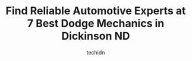 ---
layout: ampstory
image: https://images.unsplash.com/photo-1522120177514-2b16ebe5634d?ixlib=rb-4.0.3&ixid=MnwxMjA3fDB8MHxwaG90by1wYWdlfHx8fGVufDB8fHx8&auto=format&fit=crop&w=640&h=853&q=80
author: techidn
featured: false
description: Looking for reliable and skilled Dodge Mechanic in Dickinson ND, USA? Your search ends here with the 7 best Dodge Mechanic in town. With their expertise and commitment to delivering exceptio
title: Find Reliable Automotive Experts at 7 Best Dodge Mechanics in Dickinson ND
cover:
   title: Find Reliable Automotive Experts at 7 Best Dodge Mechanics in Dickinson ND
   subtitle: Rickpate
   background: https://images.unsplash.com/photo-1522120177514-2b16ebe5634d?ixlib=rb-4.0.3&ixid=MnwxMjA3fDB8MHxwaG90by1wYWdlfHx8fGVufDB8fHx8&auto=format&fit=crop&w=640&h=853&q=80

pages: 
 - layout: thirds
   top: <h1>#1 Chads Automotive Clinic</h1>
   bottom: "<p>Chads Auto replaced my fuel pump which had failed me while i was out of town.  They provided excellent service.  They worked me into the Monday sch so I could get back o</p>"
   background: https://www.knot35.com/toplist/wp-content/uploads/2023/06/best-dodge-mechanic-1-in-dickinson-nd-1685837342.jpeg
   backgroundblur: true
 - layout: thirds
   top: <h1>#2 Walmart Auto Care Centers</h1>
   bottom: "<p>2456 3rd Ave W, Dickinson, ND 58601, United States</p>"
   background: https://www.knot35.com/toplist/wp-content/uploads/2023/06/best-dodge-mechanic-2-in-dickinson-nd-1685837342.jpeg
   cta:
      link: https://www.knot35.com/toplist/find-reliable-automotive-experts-at-7-best-dodge-mechanics-in-dickinson-nd/
      text: Find Reliable Automotive Experts at 7 Best Dodge Mechanics in Dickinson ND
 - layout: thirds
   top: <h1>#3 Midas</h1>
   bottom: "<p>502 15th St W, Dickinson, ND 58601, United States</p>"
   background: https://www.knot35.com/toplist/wp-content/uploads/2023/06/best-dodge-mechanic-3-in-dickinson-nd-1685837342.jpeg
   cta:
      link: https://www.knot35.com/toplist/find-reliable-automotive-experts-at-7-best-dodge-mechanics-in-dickinson-nd/
      text: Find Reliable Automotive Experts at 7 Best Dodge Mechanics in Dickinson ND
 - layout: thirds
   top: <h1>#4 R & R Auto Farm & Electric Inc</h1>
   bottom: "<p>117 21st St E, Dickinson, ND 58601, United States</p>"
   background: https://images.unsplash.com/photo-1564951434112-64d74cc2a2d7?ixlib=rb-4.0.3&ixid=MnwxMjA3fDB8MHxwaG90by1wYWdlfHx8fGVufDB8fHx8&auto=format&fit=crop&w=640&h=853&q=80
   cta:
      link: https://www.knot35.com/toplist/find-reliable-automotive-experts-at-7-best-dodge-mechanics-in-dickinson-nd/
      text: Find Reliable Automotive Experts at 7 Best Dodge Mechanics in Dickinson ND
 - layout: thirds
   top: <h1>#5 Dickinson Tire & Auto</h1>
   bottom: "<p>251 W 21st St W, Dickinson, ND 58601, United States</p>"
   background: https://images.unsplash.com/photo-1615749413727-825b59a857b5?ixlib=rb-4.0.3&ixid=MnwxMjA3fDB8MHxwaG90by1wYWdlfHx8fGVufDB8fHx8&auto=format&fit=crop&w=640&h=853&q=80
   cta:
      link: https://www.knot35.com/toplist/find-reliable-automotive-experts-at-7-best-dodge-mechanics-in-dickinson-nd/
      text: Find Reliable Automotive Experts at 7 Best Dodge Mechanics in Dickinson ND
 - layout: thirds
   top: <h1>#6 Js Muffler Shop & Hitches</h1>
   bottom: "<p>1241 Villard St W, Dickinson, ND 58601, United States</p>"
   background: https://images.unsplash.com/photo-1614648718611-0635f29016cb?ixlib=rb-4.0.3&ixid=MnwxMjA3fDB8MHxwaG90by1wYWdlfHx8fGVufDB8fHx8&auto=format&fit=crop&w=640&h=853&q=80
   cta:
      link: https://www.knot35.com/toplist/find-reliable-automotive-experts-at-7-best-dodge-mechanics-in-dickinson-nd/
      text: Find Reliable Automotive Experts at 7 Best Dodge Mechanics in Dickinson ND
 - layout: thirds
   top: <h1>#7 Rays Auto Electric</h1>
   bottom: "<p>2585 4th St E, Dickinson, ND 58601, United States</p>"
   background: https://images.unsplash.com/photo-1515405295579-ba7b45403062?ixlib=rb-4.0.3&ixid=MnwxMjA3fDB8MHxwaG90by1wYWdlfHx8fGVufDB8fHx8&auto=format&fit=crop&w=640&h=853&q=80
   cta:
      link: https://www.knot35.com/toplist/find-reliable-automotive-experts-at-7-best-dodge-mechanics-in-dickinson-nd/
      text: Find Reliable Automotive Experts at 7 Best Dodge Mechanics in Dickinson ND
 - layout: thirds
   middle: Continue reading...
   background: https://images.unsplash.com/photo-1536745287225-21d689278fd1?ixlib=rb-4.0.3&ixid=MnwxMjA3fDB8MHxwaG90by1wYWdlfHx8fGVufDB8fHx8&auto=format&fit=crop&w=640&h=853&q=80
   cta:
      link: https://www.knot35.com/toplist/find-reliable-automotive-experts-at-7-best-dodge-mechanics-in-dickinson-nd/
      text: Find Reliable Automotive Experts at 7 Best Dodge Mechanics in Dickinson ND
      
---